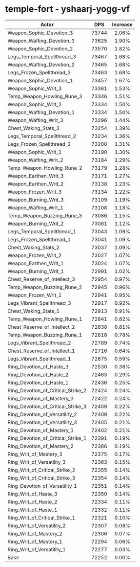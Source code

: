 # temple-fort - yshaarj-yogg-vf
| Actor | DPS | Increase |
|---|:---:|:---:|
|Weapon_Sophic_Devotion_3|73744|2.06%|
|Weapon_Wafting_Devotion_3|73625|1.90%|
|Weapon_Sophic_Devotion_2|73570|1.82%|
|Legs_Temporal_Spellthread_3|73467|1.68%|
|Weapon_Wafting_Devotion_2|73465|1.68%|
|Legs_Frozen_Spellthread_3|73463|1.68%|
|Weapon_Sophic_Devotion_1|73457|1.67%|
|Weapon_Sophic_Writ_3|73361|1.53%|
|Temp_Weapon_Howling_Rune_3|73346|1.51%|
|Weapon_Sophic_Writ_2|73334|1.50%|
|Weapon_Wafting_Devotion_1|73334|1.50%|
|Weapon_Wafting_Writ_3|73296|1.44%|
|Chest_Waking_Stats_3|73254|1.39%|
|Legs_Temporal_Spellthread_2|73234|1.36%|
|Legs_Frozen_Spellthread_2|73200|1.31%|
|Weapon_Sophic_Writ_1|73190|1.30%|
|Weapon_Wafting_Writ_2|73184|1.29%|
|Temp_Weapon_Howling_Rune_2|73179|1.28%|
|Weapon_Earthen_Writ_3|73171|1.27%|
|Weapon_Earthen_Writ_2|73138|1.23%|
|Weapon_Frozen_Writ_3|73134|1.22%|
|Weapon_Burning_Writ_3|73109|1.19%|
|Weapon_Wafting_Writ_1|73108|1.18%|
|Temp_Weapon_Buzzing_Rune_3|73086|1.15%|
|Weapon_Burning_Writ_2|73061|1.12%|
|Legs_Temporal_Spellthread_1|73043|1.09%|
|Legs_Frozen_Spellthread_1|73041|1.09%|
|Chest_Waking_Stats_2|73037|1.09%|
|Weapon_Frozen_Writ_2|73027|1.07%|
|Weapon_Earthen_Writ_1|73024|1.07%|
|Weapon_Burning_Writ_1|72991|1.02%|
|Chest_Reserve_of_Intellect_3|72954|0.97%|
|Temp_Weapon_Buzzing_Rune_2|72945|0.96%|
|Weapon_Frozen_Writ_1|72941|0.95%|
|Legs_Vibrant_Spellthread_3|72917|0.92%|
|Chest_Waking_Stats_1|72913|0.91%|
|Temp_Weapon_Howling_Rune_1|72841|0.82%|
|Chest_Reserve_of_Intellect_2|72838|0.81%|
|Temp_Weapon_Buzzing_Rune_1|72818|0.78%|
|Legs_Vibrant_Spellthread_2|72789|0.74%|
|Chest_Reserve_of_Intellect_1|72716|0.64%|
|Legs_Vibrant_Spellthread_1|72675|0.59%|
|Ring_Devotion_of_Haste_3|72530|0.38%|
|Ring_Devotion_of_Haste_2|72463|0.29%|
|Ring_Devotion_of_Haste_1|72436|0.25%|
|Ring_Devotion_of_Critical_Strike_2|72424|0.24%|
|Ring_Devotion_of_Mastery_3|72422|0.24%|
|Ring_Devotion_of_Critical_Strike_3|72409|0.22%|
|Ring_Devotion_of_Versatility_2|72409|0.22%|
|Ring_Devotion_of_Versatility_3|72405|0.21%|
|Ring_Devotion_of_Mastery_1|72402|0.21%|
|Ring_Devotion_of_Critical_Strike_1|72391|0.19%|
|Ring_Devotion_of_Mastery_2|72386|0.19%|
|Ring_Writ_of_Mastery_3|72375|0.17%|
|Ring_Writ_of_Versatility_3|72363|0.15%|
|Ring_Writ_of_Critical_Strike_2|72355|0.14%|
|Ring_Writ_of_Critical_Strike_3|72354|0.14%|
|Ring_Devotion_of_Versatility_1|72351|0.14%|
|Ring_Writ_of_Haste_3|72350|0.14%|
|Ring_Writ_of_Haste_2|72334|0.11%|
|Ring_Writ_of_Haste_1|72332|0.11%|
|Ring_Writ_of_Critical_Strike_1|72321|0.10%|
|Ring_Writ_of_Versatility_2|72307|0.08%|
|Ring_Writ_of_Mastery_2|72306|0.07%|
|Ring_Writ_of_Mastery_1|72294|0.06%|
|Ring_Writ_of_Versatility_1|72277|0.03%|
|Base|72252|0.00%|
